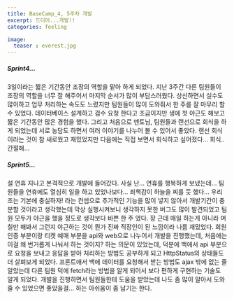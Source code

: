 ```yaml
---
title: BaseCamp_4, 5주차 개발
excerpt: 드디어...개발!!
categories: feeling

image:
  teaser : everest.jpg
---
```


##### Sprint4...

3일이라는 짧은 기간동안 조장의 역할을 맡아 하게 되었다. 
지난 3주간 다른 팀원들이 조장의 역할을 너무 잘 해주어서 마지막 순서가 많이 부담스러웠다. 
상신하면서 실수도 많이하고 업무 처리하는 속도도 느렸지만 팀원들이 많이 도와줘서 한 주를 잘 마무리 할 수 있었다.
데이터베이스 설계하고 검수 요청 한다고 조금이지만 생에 첫 야근도 해보고 짧은 기간동안 많은 경험을 했다. 
그리고 처음으로 멘토님, 팀원들과 랜선으로 회식을 하게 되었는데 서로 농담도 하면서 여러 이야기를 나누어 볼 수 있어서 좋았다.
랜선 회식이라는 것이 참 새로웠고 재밌었지만 다음에는 직접 보면서 회식하고 싶어졌다... 회식..간절해...

##### Sprint5...

설 연휴 지나고 본격적으로 개발에 들어갔다. 사실 난... 연휴를 행복하게 보냈는데... 팀원들을 연휴에도 열심히 일을 하고 있었나보다... 죄책감이 하늘을 찌를 듯 했다...
우리조는 기본에 충실하자! 라는 컨셉으로 추가적인 기능을 많이 넣지 않아서 개발기간이 충분할 것이라고 생각했는데 
막상 실행시켜보니 생각하지 못한 버그도 많이 발견되었고 팀원 모두가 야근을 했을 정도로 생각보다 바쁜 한 주 였다. 장
근데 매일 하는게 아니라 며칠만 해봐서 그런지 야근하는 것이 뭔가 진짜 직장인이 된 느낌이라 나름 재밌었다.
회원인증 부분이랑 티켓 예매 부분을 api와 web으로 나누어서 개발을 진행했는데, 처음에는 이걸 왜 번거롭게 나눠서 하는 것이지? 하는 의문이 있었는데,
덕분에 백에서 api 부분으로 요청을 보내고 응답을 받아 처리하는 방법도 공부하게 되고 HttpStatus의 상태들도 더 살펴보게 되었다.
프론트애서 백에 데이터를 요청해서 받는 방법도 ajax 밖에 없는 줄 알았는데 다른 팀원 덕에 fetch라는 방법을 알게 되어서 보다 편하게 구현하는 기술도 알게 되었다.
개발을 진행하면서 팀원들한테 도움을 받았는데 나도 좀 많이 알아서 도와줄 수 있었으면 좋았을걸... 하는 아쉬움이 좀 남기는 한다.
